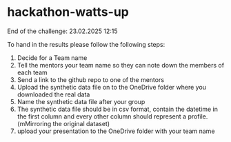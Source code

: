 # hackathon-watts-up

End of the challenge: 23.02.2025 12:15

To hand in the results please follow the following steps:
1) Decide for a Team name
2) Tell the mentors your team name so they can note down the members of each team
3) Send a link to the github repo to one of the mentors
4) Upload the synthetic data file on to the OneDrive folder where you downloaded the real data
5) Name the synthetic data file after your group
6) The synthetic data file should be in csv format, contain the datetime in the first column and every other column should represent a profile. (mMirroring the original dataset)
7) upload your presentation to the OneDrive folder with your team name





